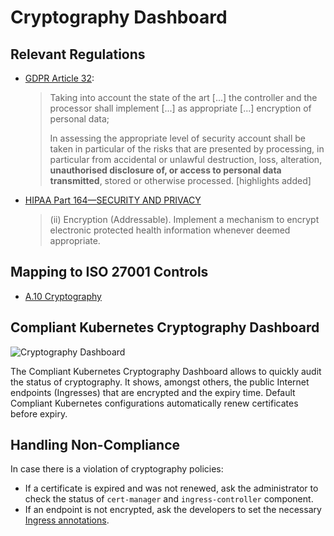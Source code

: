 # Cryptography Dashboard

## Relevant Regulations

* [GDPR Article 32](https://gdpr-info.eu/art-32-gdpr/):

    > Taking into account the state of the art [...] the controller and the processor shall implement [...] as appropriate [...] encryption of personal data;
    >
    > In assessing the appropriate level of security account shall be taken in particular of the risks that are presented by processing, in particular from accidental or unlawful destruction, loss, alteration, **unauthorised disclosure of, or access to personal data transmitted**, stored or otherwise processed. [highlights added]

* [HIPAA Part 164—SECURITY AND PRIVACY](https://www.hhs.gov/sites/default/files/ocr/privacy/hipaa/administrative/combined/hipaa-simplification-201303.pdf)

    > (ii) Encryption (Addressable). Implement a mechanism to encrypt electronic protected health information whenever deemed appropriate.

## Mapping to ISO 27001 Controls

* [A.10 Cryptography](https://www.isms.online/iso-27001/annex-a-10-cryptography/)

## Compliant Kubernetes Cryptography Dashboard

![Cryptography Dashboard](img/cryptography.png)

The Compliant Kubernetes Cryptography Dashboard allows to quickly audit the status of cryptography. It shows, amongst others, the public Internet endpoints (Ingresses) that are encrypted and the expiry time. Default Compliant Kubernetes configurations automatically renew certificates before expiry.

## Handling Non-Compliance

In case there is a violation of cryptography policies:

* If a certificate is expired and was not renewed, ask the administrator to check the status of `cert-manager` and `ingress-controller` component.
* If an endpoint is not encrypted, ask the developers to set the necessary [Ingress annotations](https://cert-manager.io/docs/usage/ingress/).
